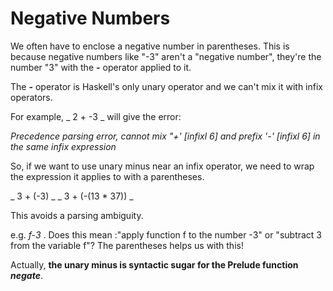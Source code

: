# Negative Numbers

We often have to enclose a negative number in parentheses. This is because negative numbers like "-3" aren't a "negative number", they're the number "3" with the **-** operator applied to it.

The **-** operator is Haskell's only unary operator and we can't mix it with infix operators.

For example,
_ 2 + -3 _
will give the error:

_Precedence parsing error, cannot mix "+' [infixl 6] and prefix '-' [infixl 6] in the same infix expression_

So, if we want to use unary minus near an infix operator, we need to wrap the expression it applies to with a parentheses.

_ 3 + (-3) _
_ 3 + (-(13 * 37)) _

This avoids a parsing ambiguity.

e.g. _f-3_ . Does this mean :"apply function f to the number -3" or "subtract 3 from the variable f"? The parentheses helps us with this!

Actually, **the unary minus is syntactic sugar for the Prelude function _negate_**.

